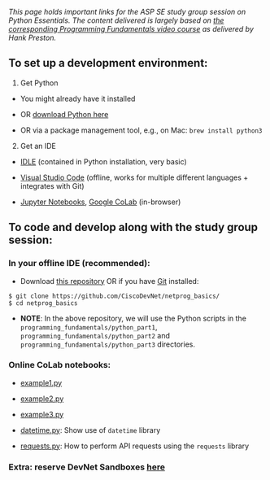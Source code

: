 *This page holds important links for the ASP SE study group session on Python Essentials. The content delivered is largely based on [the corresponding Programming Fundamentals video course](https://developer.cisco.com/video/net-prog-basics/01-programming_fundamentals) as delivered by Hank Preston.*

## To set up a development environment:

1. Get Python

- You might already have it installed

- OR [download Python here](https://www.python.org/downloads/)

- OR via a package management tool, e.g., on Mac: `brew install python3`

2. Get an IDE

- [IDLE](https://docs.python.org/3/library/idle.html) (contained in Python installation, very basic)

- [Visual Studio Code](https://code.visualstudio.com/download) (offline, works for multiple different languages + integrates with Git)

- [Jupyter Notebooks](https://jupyter.org/try), [Google CoLab](https://research.google.com/colaboratory/) (in-browser)

## To code and develop along with the study group session:

### In your offline IDE (recommended):

- Download [this repository](https://github.com/CiscoDevNet/netprog_basics/) OR if you have [Git](https://git-scm.com/downloads) installed: 
```
$ git clone https://github.com/CiscoDevNet/netprog_basics/
$ cd netprog_basics
```

- **NOTE**: In the above repository, we will use the Python scripts in the `programming_fundamentals/python_part1`, `programming_fundamentals/python_part2` and `programming_fundamentals/python_part3` directories. 

### Online CoLab notebooks:

- [example1.py](https://colab.research.google.com/drive/1vbXliv2YJxFkGfFqhYeoogFP5ftU5YPo?usp=sharing)

- [example2.py](https://colab.research.google.com/drive/1kmkltmxSegaWrwoHwfssCfnwH4xft3vs?usp=sharing)

- [example3.py](https://colab.research.google.com/drive/1GpcHmnQyZFPJKYcrgXdW6WrZEiquPtzw?usp=sharing)

- [datetime.py](https://colab.research.google.com/drive/1ntJaWAqyM_ZDMQE4_lBzUKV7gAIfsOPP?usp=sharing): Show use of `datetime` library

- [requests.py](https://colab.research.google.com/drive/1Zn6G-aWVSlAhkiooojfd_dmIbYMpVCyg?usp=sharing): How to perform API requests using the `requests` library

### **Extra**: reserve DevNet Sandboxes [here](https://developer.cisco.com/site/sandbox/)
